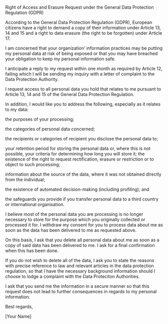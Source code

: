 Right of Access and Erasure Request under the General Data Protection Regulation (GDPR)

According to the General Data Protection Regulation (GDPR), European citizens have a right to demand a copy of their information under Article 13, 14 and 15 and a right to data erasure (the right to be forgotten) under Article 17.

I am concerned that your organization’ information practices may be putting my personal data at risk of being exposed or that you may have breached your obligation to keep my personal information safe.

I anticipate a reply to my request within one month as required by Article 12, failing which I will be sending my inquiry with a letter of complaint to the Data Protection Authority.

I request access to all personal data you hold that relates to me pursuant to Article 13, 14 and 15 of the General Data Protection Regulation.

In addition, I would like you to address the following, especially as it relates to my data:

the purposes of your processing;

the categories of personal data concerned;

the recipients or categories of recipient you disclose the personal data to;

your retention period for storing the personal data or, where this is not possible, your criteria for determining how long you will store it;
the existence of the right to request rectification, erasure or restriction or to object to such processing;

information about the source of the data, where it was not obtained directly from the individual;

the existence of automated decision-making (including profiling); and

the safeguards you provide if you transfer personal data to a third country or international organisation.

I believe most of the personal data you are processing is no longer necessary to store for the purpose which you originally collected or processed it for. I withdraw my consent for you to process data about me as soon as the data has been delivered to me as requested above.

On this basis, I ask that you delete all personal data about me as soon as a copy of said data has been delivered to me. I ask for a final confirmation when this has been done.

If you do not wish to delete all of the data, I ask you to state the reasons with precise reference to law and relevant articles in the data protection regulation, so that I have the necessary background information should I choose to lodge a complaint with the Data Proteciton Authorities.

I ask that you send me the information in a secure manner so that this request does not lead to further consequences in regards to my personal information.

Best regards,

[Your Name]
